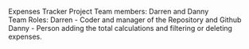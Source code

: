 Expenses Tracker Project
Team members: Darren and Danny  
Team Roles:
Darren - Coder and manager of the Repository and Github 
Danny - Person adding the total calculations and filtering or deleting expenses.

